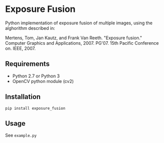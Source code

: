 # Exposure Fusion

Python implementation of exposure fusion of multiple images, using the alghorithm described in:

Mertens, Tom, Jan Kautz, and Frank Van Reeth. "Exposure fusion." Computer Graphics and Applications, 2007. PG'07. 15th Pacific Conference on. IEEE, 2007.

## Requirements

- Python 2.7 or Python 3
- OpenCV python module (cv2)

## Installation
```
pip install exposure_fusion
```

## Usage
See ```example.py```
